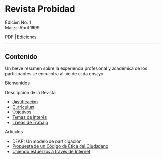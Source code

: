 # Revista Probidad

Edición No. 1  
Marzo-Abril 1999

[PDF](revista_probidad_01_199903.pdf) | [Ediciones](../index.md)

----
## Contenido

Un breve resumen sobre la experiencia profesional y académica de los
participantes se encuentra al pie de cada ensayo.

[Bienvenidos](bienvenidos.md)

Descripción de la Revista

- [Justificación](justificacion.md)
- [Curriculum](curriculum.md)
- [Objetivos](objetivos.md)
- [Temas de Interés](temas.md)
- [Líneas de Trabajo](lineas.md)

Artículos

- [DEAP: Un modelo de participación](deap.md)
- [Propuesta de un Código de Ética del Ciudadano](codigo.md)
- [Uniendo esfuerzos a través de Internet](uniendo-esfuerzos.md)
